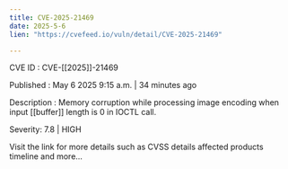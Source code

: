 ```yaml
---
title: CVE-2025-21469
date: 2025-5-6
lien: "https://cvefeed.io/vuln/detail/CVE-2025-21469"

---
```


CVE ID : CVE-[[2025]]-21469

Published :  May 6
2025
9:15 a.m. | 34 minutes ago

Description : Memory corruption while processing image encoding
when input  [[buffer]] length is 0 in IOCTL call.

Severity: 7.8 | HIGH

Visit the link for more details
such as CVSS details
affected products
timeline
and more...
